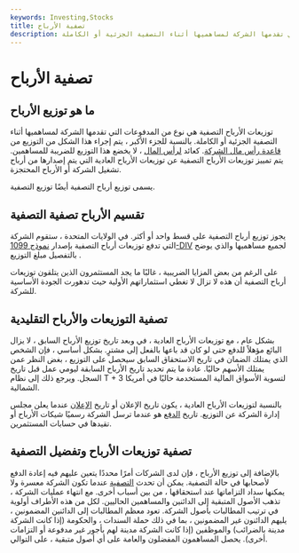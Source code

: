 ```yaml
---
keywords: Investing,Stocks
title: تصفية الأرباح
description: توزيعات الأرباح التصفية هي نوع من المدفوعات التي تقدمها الشركة لمساهميها أثناء التصفية الجزئية أو الكاملة.
---
```


# تصفية الأرباح
## ما هو توزيع الأرباح

توزيعات الأرباح التصفية هي نوع من المدفوعات التي تقدمها الشركة لمساهميها أثناء التصفية الجزئية أو الكاملة. بالنسبة للجزء الأكبر ، يتم إجراء هذا الشكل من التوزيع من [قاعدة رأس مال الشركة](/capitalbase). كعائد [لرأس المال](/returnofcapital) ، لا يخضع هذا التوزيع للضريبة للمساهمين. يتم تمييز توزيعات الأرباح التصفية عن توزيعات الأرباح العادية التي يتم إصدارها من أرباح تشغيل الشركة أو الأرباح المحتجزة.

يسمى توزيع أرباح التصفية أيضًا توزيع التصفية.

## تقسيم الأرباح تصفية التصفية

يجوز توزيع أرباح التصفية على قسط واحد أو أكثر. في الولايات المتحدة ، ستقوم الشركة التي تدفع توزيعات أرباح التصفية بإصدار [نموذج 1099-DIV](/form1099div) لجميع مساهميها والذي يوضح بالتفصيل مبلغ التوزيع .

على الرغم من بعض المزايا الضريبية ، غالبًا ما يجد المستثمرون الذين يتلقون توزيعات أرباح التصفية أن هذه لا تزال لا تغطي استثماراتهم الأولية حيث تدهورت الجودة الأساسية للشركة.

## تصفية التوزيعات والأرباح التقليدية

بشكل عام ، مع توزيعات الأرباح العادية ، في وبعد تاريخ توزيع الأرباح السابق ، لا يزال البائع مؤهلاً للدفع حتى لو كان قد باعها بالفعل إلى مشترٍ. بشكل أساسي ، فإن الشخص الذي يمتلك الضمان في تاريخ الاستحقاق السابق سيحصل على التوزيع ، بغض النظر عمن يمتلك الأسهم حاليًا. عادة ما يتم تحديد تاريخ الأرباح السابقة ليومي عمل قبل تاريخ السجل. ويرجع ذلك إلى نظام T + 3 لتسوية الأسواق المالية المستخدمة حاليًا في أمريكا الشمالية.

بالنسبة لتوزيعات الأرباح العادية ، يكون تاريخ الإعلان أو تاريخ [الإعلان](/announcement-date) عندما يعلن مجلس إدارة الشركة عن التوزيع. تاريخ [الدفع](/paymentdate) هو عندما ترسل الشركة رسميًا شيكات الأرباح أو تقيدها في حسابات المستثمرين.

## تصفية توزيعات الأرباح وتفضيل التصفية

بالإضافة إلى توزيع الأرباح ، فإن لدى الشركات أمرًا محددًا يتعين عليهم فيه إعادة الدفع لأصحابها في حالة التصفية. يمكن أن تحدث [التصفية](/liquidation) عندما تكون الشركة معسرة ولا يمكنها سداد التزاماتها عند استحقاقها ، من بين أسباب أخرى. مع انتهاء عمليات الشركة ، تذهب الأصول المتبقية إلى الدائنين والمساهمين الحاليين. لكل من هذه الأطراف أولوية في ترتيب المطالبات بأصول الشركة. تعود معظم المطالبات إلى الدائنين المضمونين ، يليهم الدائنون غير المضمونين ، بما في ذلك حملة السندات ، والحكومة (إذا كانت الشركة مدينة بالضرائب) والموظفين (إذا كانت الشركة مدينة لهم بأجور غير مدفوعة أو التزامات أخرى). يحصل المساهمون المفضلون والعامة على أي أصول متبقية ، على التوالي.

